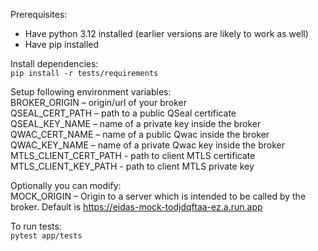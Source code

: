 Prerequisites:
- Have python 3.12 installed (earlier versions are likely to work as well)
- Have pip installed

Install dependencies:  
`pip install -r tests/requirements`

Setup following environment variables:  
BROKER_ORIGIN – origin/url of your broker  
QSEAL_CERT_PATH – path to a public QSeal certificate   
QSEAL_KEY_NAME – name of a private key inside the broker  
QWAC_CERT_NAME – name of a public Qwac inside the broker
QWAC_KEY_NAME – name of a private Qwac key inside the broker
MTLS_CLIENT_CERT_PATH - path to client MTLS certificate  
MTLS_CLIENT_KEY_PATH - path to client MTLS private key  

Optionally you can modify:  
MOCK_ORIGIN – Origin to a server which is intended to be called by the broker. Default is https://eidas-mock-todjdqftaa-ez.a.run.app

To run tests:  
`pytest app/tests`

